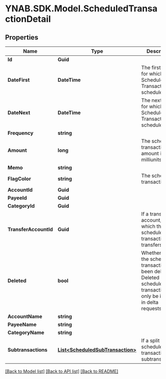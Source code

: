 # YNAB.SDK.Model.ScheduledTransactionDetail

## Properties

Name | Type | Description | Notes
------------ | ------------- | ------------- | -------------
**Id** | **Guid** |  | 
**DateFirst** | **DateTime** | The first date for which the Scheduled Transaction was scheduled. | 
**DateNext** | **DateTime** | The next date for which the Scheduled Transaction is scheduled. | 
**Frequency** | **string** |  | 
**Amount** | **long** | The scheduled transaction amount in milliunits format | 
**Memo** | **string** |  | [optional] 
**FlagColor** | **string** | The scheduled transaction flag | [optional] 
**AccountId** | **Guid** |  | 
**PayeeId** | **Guid** |  | [optional] 
**CategoryId** | **Guid** |  | [optional] 
**TransferAccountId** | **Guid** | If a transfer, the account_id which the scheduled transaction transfers to | [optional] 
**Deleted** | **bool** | Whether or not the scheduled transaction has been deleted.  Deleted scheduled transactions will only be included in delta requests. | 
**AccountName** | **string** |  | 
**PayeeName** | **string** |  | [optional] 
**CategoryName** | **string** |  | [optional] 
**Subtransactions** | [**List&lt;ScheduledSubTransaction&gt;**](ScheduledSubTransaction.md) | If a split scheduled transaction, the subtransactions. | 

[[Back to Model list]](../README.md#documentation-for-models) [[Back to API list]](../README.md#documentation-for-api-endpoints) [[Back to README]](../README.md)

